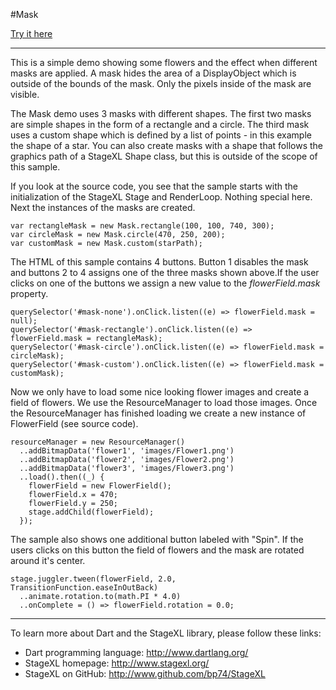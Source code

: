 #Mask

[Try it here](http://www.stagexl.org/samples/mask/ "StageXL Mask Sample")

---

This is a simple demo showing some flowers and the effect when different masks are applied. A mask hides the area of a DisplayObject which is outside of the bounds of the mask. Only the pixels inside of the mask are visible.

The Mask demo uses 3 masks with different shapes. The first two masks are simple shapes in the form of a rectangle and a circle. The third mask uses a custom shape which is defined by a list of points - in this example the shape of a star. You can also create masks with a shape that follows the graphics path of a StageXL Shape class, but this is outside of the scope of this sample.

If you look at the source code, you see that the sample starts with the initialization of the StageXL Stage and RenderLoop. Nothing special here. Next the instances of the masks are created. 

    var rectangleMask = new Mask.rectangle(100, 100, 740, 300);
    var circleMask = new Mask.circle(470, 250, 200);
    var customMask = new Mask.custom(starPath);

The HTML of this sample contains 4 buttons. Button 1 disables the mask and buttons 2 to 4 assigns one of the three masks shown above.If the user clicks on one of the buttons we assign a new value to the *flowerField.mask* property. 

    querySelector('#mask-none').onClick.listen((e) => flowerField.mask = null);
  	querySelector('#mask-rectangle').onClick.listen((e) => flowerField.mask = rectangleMask);
	querySelector('#mask-circle').onClick.listen((e) => flowerField.mask = circleMask);
  	querySelector('#mask-custom').onClick.listen((e) => flowerField.mask = customMask);
 
Now we only have to load some nice looking flower images and create a field of flowers. We use the ResourceManager to load those images. Once the ResourceManager has finished loading we create a new instance of FlowerField (see source code).

    resourceManager = new ResourceManager()
      ..addBitmapData('flower1', 'images/Flower1.png')
      ..addBitmapData('flower2', 'images/Flower2.png')
      ..addBitmapData('flower3', 'images/Flower3.png')
      ..load().then((_) {
        flowerField = new FlowerField();
        flowerField.x = 470;
        flowerField.y = 250;
        stage.addChild(flowerField);
      });

The sample also shows one additional button labeled with "Spin". If the users clicks on this button the field of flowers and the mask are rotated around it's center.   

    stage.juggler.tween(flowerField, 2.0, TransitionFunction.easeInOutBack)
      ..animate.rotation.to(math.PI * 4.0)
      ..onComplete = () => flowerField.rotation = 0.0; 

---

To learn more about Dart and the StageXL library, please follow these links: 

* Dart programming language: <http://www.dartlang.org/>
* StageXL homepage: <http://www.stagexl.org/>
* StageXL on GitHub: <http://www.github.com/bp74/StageXL>


